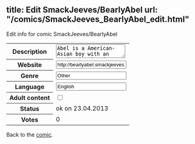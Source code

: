 title: Edit SmackJeeves/BearlyAbel
url: "/comics/SmackJeeves_BearlyAbel_edit.html"
---
Edit info for comic SmackJeeves/BearlyAbel

<form name="comic" action="http://gaepostmail.appengine.com/comic" name="post">
<table class="comicinfo">
<tr>
<th>Description</th><td><textarea name="description">Abel is a American-Asian boy with an active imagination. He lives with his mom and sister and goes on adventures with his bear, Barry. This webcomic ran from August 2008 until Oct 2010.</textarea></td>
</tr>
<tr>
<th>Website</th><td><input type="text" name="url" value="http://bearlyabel.smackjeeves.com/comics/"/></td>
</tr>
<tr>
<th>Genre</th><td><input type="text" name="genre" value="Other"/></td>
</tr>
<tr>
<th>Language</th><td><input type="text" name="language" value="English"/></td>
</tr>
<tr>
<th>Adult content</th><td><input type="checkbox" name="adult" value="adult" /></td>
</tr>
<tr>
<th>Status</th><td>ok on 23.04.2013</td>
</tr>
<tr>
<th>Votes</th><td>0</div></td>
</tr>
</table>
</form>

Back to the [comic](/comics/SmackJeeves_BearlyAbel.html).
